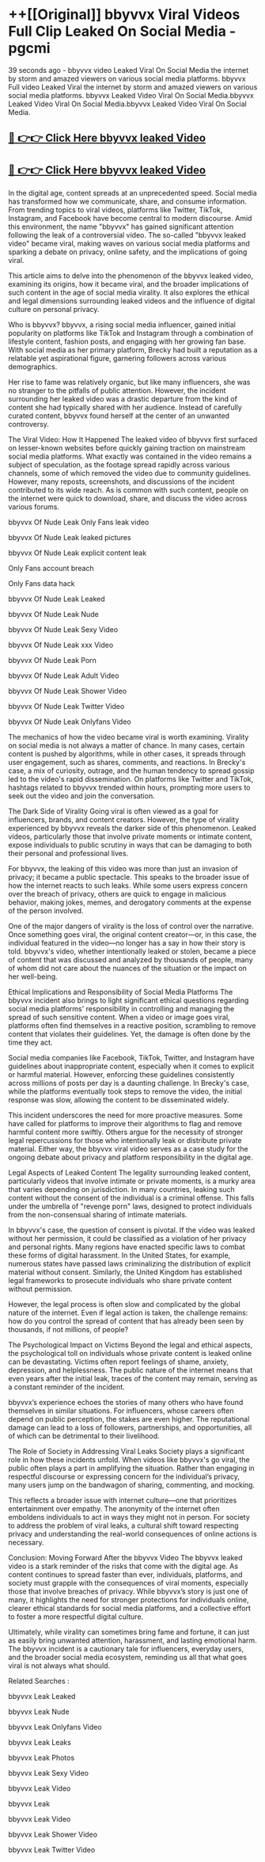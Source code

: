 # ++[[Original]] bbyvvx Viral Videos Full Clip Leaked On Social Media - pgcmi<br>

39 seconds ago - bbyvvx video Leaked Viral On Social Media the internet by storm and amazed viewers on various social media platforms.
bbyvvx Full video Leaked Viral the internet by storm and amazed viewers on various social media platforms. bbyvvx Leaked Video Viral On Social Media.bbyvvx Leaked Video Viral On Social Media.bbyvvx Leaked Video Viral On Social Media.<br>


## [🔴 👉👉 Click Here bbyvvx leaked Video ](https://onlyclips.site?title=bbyvvx&ref=git)

## [🔴 👉👉 Click Here bbyvvx leaked Video ](https://onlyclips.site?title=bbyvvx&ref=git)

In the digital age, content spreads at an unprecedented speed. Social media has transformed how we communicate, share, and consume information. From trending topics to viral videos, platforms like Twitter, TikTok, Instagram, and Facebook have become central to modern discourse. Amid this environment, the name "bbyvvx" has gained significant attention following the leak of a controversial video. The so-called "bbyvvx leaked video" became viral, making waves on various social media platforms and sparking a debate on privacy, online safety, and the implications of going viral.

This article aims to delve into the phenomenon of the bbyvvx leaked video, examining its origins, how it became viral, and the broader implications of such content in the age of social media virality. It also explores the ethical and legal dimensions surrounding leaked videos and the influence of digital culture on personal privacy.

Who is bbyvvx?
bbyvvx, a rising social media influencer, gained initial popularity on platforms like TikTok and Instagram through a combination of lifestyle content, fashion posts, and engaging with her growing fan base. With social media as her primary platform, Brecky had built a reputation as a relatable yet aspirational figure, garnering followers across various demographics.

Her rise to fame was relatively organic, but like many influencers, she was no stranger to the pitfalls of public attention. However, the incident surrounding her leaked video was a drastic departure from the kind of content she had typically shared with her audience. Instead of carefully curated content, bbyvvx found herself at the center of an unwanted controversy.

The Viral Video: How It Happened
The leaked video of bbyvvx first surfaced on lesser-known websites before quickly gaining traction on mainstream social media platforms. What exactly was contained in the video remains a subject of speculation, as the footage spread rapidly across various channels, some of which removed the video due to community guidelines. However, many reposts, screenshots, and discussions of the incident contributed to its wide reach. As is common with such content, people on the internet were quick to download, share, and discuss the video across various forums.

bbyvvx Of Nude Leak Only Fans leak video

bbyvvx Of Nude Leak leaked pictures

bbyvvx Of Nude Leak explicit content leak

Only Fans account breach

Only Fans data hack

bbyvvx Of Nude Leak Leaked

bbyvvx Of Nude Leak Nude

bbyvvx Of Nude Leak Sexy Video

bbyvvx Of Nude Leak xxx Video

bbyvvx Of Nude Leak Porn

bbyvvx Of Nude Leak Adult Video

bbyvvx Of Nude Leak Shower Video

bbyvvx Of Nude Leak Twitter Video

bbyvvx Of Nude Leak Onlyfans Video

The mechanics of how the video became viral is worth examining. Virality on social media is not always a matter of chance. In many cases, certain content is pushed by algorithms, while in other cases, it spreads through user engagement, such as shares, comments, and reactions. In Brecky's case, a mix of curiosity, outrage, and the human tendency to spread gossip led to the video's rapid dissemination. On platforms like Twitter and TikTok, hashtags related to bbyvvx trended within hours, prompting more users to seek out the video and join the conversation.

The Dark Side of Virality
Going viral is often viewed as a goal for influencers, brands, and content creators. However, the type of virality experienced by bbyvvx reveals the darker side of this phenomenon. Leaked videos, particularly those that involve private moments or intimate content, expose individuals to public scrutiny in ways that can be damaging to both their personal and professional lives.

For bbyvvx, the leaking of this video was more than just an invasion of privacy; it became a public spectacle. This speaks to the broader issue of how the internet reacts to such leaks. While some users express concern over the breach of privacy, others are quick to engage in malicious behavior, making jokes, memes, and derogatory comments at the expense of the person involved.

One of the major dangers of virality is the loss of control over the narrative. Once something goes viral, the original content creator—or, in this case, the individual featured in the video—no longer has a say in how their story is told. bbyvvx's video, whether intentionally leaked or stolen, became a piece of content that was discussed and analyzed by thousands of people, many of whom did not care about the nuances of the situation or the impact on her well-being.

Ethical Implications and Responsibility of Social Media Platforms
The bbyvvx incident also brings to light significant ethical questions regarding social media platforms' responsibility in controlling and managing the spread of such sensitive content. When a video or image goes viral, platforms often find themselves in a reactive position, scrambling to remove content that violates their guidelines. Yet, the damage is often done by the time they act.

Social media companies like Facebook, TikTok, Twitter, and Instagram have guidelines about inappropriate content, especially when it comes to explicit or harmful material. However, enforcing these guidelines consistently across millions of posts per day is a daunting challenge. In Brecky's case, while the platforms eventually took steps to remove the video, the initial response was slow, allowing the content to be disseminated widely.

This incident underscores the need for more proactive measures. Some have called for platforms to improve their algorithms to flag and remove harmful content more swiftly. Others argue for the necessity of stronger legal repercussions for those who intentionally leak or distribute private material. Either way, the bbyvvx viral video serves as a case study for the ongoing debate about privacy and platform responsibility in the digital age.

Legal Aspects of Leaked Content
The legality surrounding leaked content, particularly videos that involve intimate or private moments, is a murky area that varies depending on jurisdiction. In many countries, leaking such content without the consent of the individual is a criminal offense. This falls under the umbrella of "revenge porn" laws, designed to protect individuals from the non-consensual sharing of intimate materials.

In bbyvvx's case, the question of consent is pivotal. If the video was leaked without her permission, it could be classified as a violation of her privacy and personal rights. Many regions have enacted specific laws to combat these forms of digital harassment. In the United States, for example, numerous states have passed laws criminalizing the distribution of explicit material without consent. Similarly, the United Kingdom has established legal frameworks to prosecute individuals who share private content without permission.

However, the legal process is often slow and complicated by the global nature of the internet. Even if legal action is taken, the challenge remains: how do you control the spread of content that has already been seen by thousands, if not millions, of people?

The Psychological Impact on Victims
Beyond the legal and ethical aspects, the psychological toll on individuals whose private content is leaked online can be devastating. Victims often report feelings of shame, anxiety, depression, and helplessness. The public nature of the internet means that even years after the initial leak, traces of the content may remain, serving as a constant reminder of the incident.

bbyvvx’s experience echoes the stories of many others who have found themselves in similar situations. For influencers, whose careers often depend on public perception, the stakes are even higher. The reputational damage can lead to a loss of followers, partnerships, and opportunities, all of which can be detrimental to their livelihood.

The Role of Society in Addressing Viral Leaks
Society plays a significant role in how these incidents unfold. When videos like bbyvvx's go viral, the public often plays a part in amplifying the situation. Rather than engaging in respectful discourse or expressing concern for the individual’s privacy, many users jump on the bandwagon of sharing, commenting, and mocking.

This reflects a broader issue with internet culture—one that prioritizes entertainment over empathy. The anonymity of the internet often emboldens individuals to act in ways they might not in person. For society to address the problem of viral leaks, a cultural shift toward respecting privacy and understanding the real-world consequences of online actions is necessary.

Conclusion: Moving Forward After the bbyvvx Video
The bbyvvx leaked video is a stark reminder of the risks that come with the digital age. As content continues to spread faster than ever, individuals, platforms, and society must grapple with the consequences of viral moments, especially those that involve breaches of privacy. While bbyvvx’s story is just one of many, it highlights the need for stronger protections for individuals online, clearer ethical standards for social media platforms, and a collective effort to foster a more respectful digital culture.

Ultimately, while virality can sometimes bring fame and fortune, it can just as easily bring unwanted attention, harassment, and lasting emotional harm. The bbyvvx incident is a cautionary tale for influencers, everyday users, and the broader social media ecosystem, reminding us all that what goes viral is not always what should.

Related Searches :

bbyvvx Leak Leaked

bbyvvx Leak Nude

bbyvvx Leak Onlyfans Video

bbyvvx Leak Leaks

bbyvvx Leak Photos

bbyvvx Leak Sexy Video

bbyvvx Leak Video

bbyvvx Leak

bbyvvx Leak Video

bbyvvx Leak Shower Video

bbyvvx Leak Twitter Video

